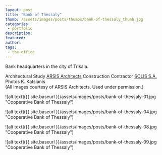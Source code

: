 ```yaml
---
layout: post
title: "Bank of Thessaly"
thumb: /assets/images/posts/thumbs/bank-of-thessaly_thumb.jpg
categories:
 - portfolio
description:
featured:
author: 
tags:
 - the-office
---
```


Bank headquarters in the city of Trikala.

<p class="credits">
    <span class="title">Architectural Study</span>
        <span class="contributor"><a href="http://arsisarc.gr/en/">ARSIS Architects</a></span>
    <span class="title">Construction Contractor</span>
        <span class="contributor"><a href="http://www.solis.com.gr/">SOLIS S.A.</a></span>
    <span class="title">Photos</span>
        <span class="contributor">K. Katsianis</span><br>
    (All images courtesy of ARSIS Architects. Used under permission.)
</p>

![alt text]({{ site.baseurl }}/assets/images/posts/bank-of-thessaly-01.jpg "Cooperative Bank of Thessaly")

![alt text]({{ site.baseurl }}/assets/images/posts/bank-of-thessaly-04.jpg "Cooperative Bank of Thessaly")

![alt text]({{ site.baseurl }}/assets/images/posts/bank-of-thessaly-08.jpg "Cooperative Bank of Thessaly")

![alt text]({{ site.baseurl }}/assets/images/posts/bank-of-thessaly-09.jpg "Cooperative Bank of Thessaly")
